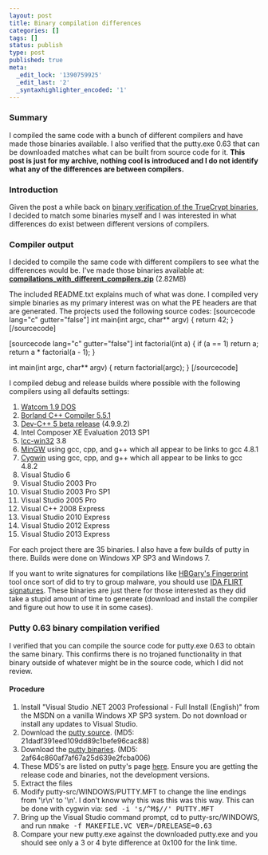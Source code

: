```yaml
---
layout: post
title: Binary compilation differences
categories: []
tags: []
status: publish
type: post
published: true
meta:
  _edit_lock: '1390759925'
  _edit_last: '2'
  _syntaxhighlighter_encoded: '1'
---
```

<h3>Summary</h3>
I compiled the same code with a bunch of different compilers and have made those binaries available.  I also verified that the putty.exe 0.63 that can be downloaded matches what can be built from source code for it.  <b>This post is just for my archive, nothing cool is introduced and I do not identify what any of the differences are between compilers.</b>

<h3>Introduction</h3>
Given the post a while back on <a href="https://madiba.encs.concordia.ca/~x_decarn/truecrypt-binaries-analysis/">binary verification of the TrueCrypt binaries</a>, I decided to match some binaries myself and I was interested in what differences do exist between different versions of compilers.

<h3>Compiler output</h3>
I decided to compile the same code with different compilers to see what the differences would be.  I've made those binaries available at: 
<b><a href='http://0xdabbad00.com/wp-content/uploads/2014/01/compilations_with_different_compilers.zip'>compilations_with_different_compilers.zip</a></b> (2.82MB)

The included README.txt explains much of what was done.  I compiled very simple binaries as my primary interest was on what the PE headers are that are generated.  The projects used the following source codes:
[sourcecode lang="c" gutter="false"]
int main(int argc, char** argv) {
  return 42;
}
[/sourcecode]

[sourcecode lang="c" gutter="false"]
int factorial(int a) {
  if (a == 1) return a;
  return a * factorial(a - 1);
}

int main(int argc, char** argv) {
  return factorial(argc);
}
[/sourcecode]

I compiled debug and release builds where possible with the following compilers using all defaults settings:
<ol>
<li><a href="http://openwatcom.mirrors.pair.com/open-watcom-c-dos-1.9.exe">Watcom 1.9 DOS</a>
<li><a href="http://forms.embarcadero.com/forms/BCC32CompilerDownload">Borland C++ Compiler 5.5.1</a>
<li><a href="http://www.bloodshed.net/dev/devcpp.html">Dev-C++ 5 beta release</a> (4.9.9.2)
<li>Intel Composer XE Evaluation 2013 SP1
<li><a href="http://www.cs.virginia.edu/~lcc-win32/">lcc-win32</a> 3.8
<li><a href="http://www.mingw.org/">MinGW</a> using gcc, cpp, and g++ which all appear to be links to gcc 4.8.1
<li><a href="http://www.cygwin.com/">Cygwin</a> using gcc, cpp, and g++ which all appear to be links to gcc 4.8.2
<li>Visual Studio 6
<li>Visual Studio 2003 Pro
<li>Visual Studio 2003 Pro SP1
<li>Visual Studio 2005 Pro
<li>Visual C++ 2008 Express
<li>Visual Studio 2010 Express
<li>Visual Studio 2012 Express
<li>Visual Studio 2013 Express
</ol>

For each project there are 35 binaries.  I also have a few builds of putty in there.  Builds were done on Windows XP SP3 and Windows 7.

If you want to write signatures for compilations like <a href="http://hbgary.com/free_tools">HBGary's Fingerprint</a> tool once sort of did to try to group malware, you should use <a href="https://www.hex-rays.com/products/ida/tech/flirt/index.shtml">IDA FLIRT signatures</a>.  These binaries are just there for those interested as they did take a stupid amount of time to generate (download and install the compiler and figure out how to use it in some cases).

<h3>Putty 0.63 binary compilation verified</h3>
I verified that you can compile the source code for putty.exe 0.63 to obtain the same binary.  This confirms there is no trojaned functionality in that binary outside of whatever might be in the source code, which I did not review.

<h4>Procedure</h4>
<ol>
<li>Install "Visual Studio .NET 2003 Professional - Full Install (English)" from the MSDN on a vanilla Windows XP SP3 system.  Do not download or install any updates to Visual Studio.
<li>Download the <a href="http://the.earth.li/~sgtatham/putty/latest/putty-src.zip">putty source</a>.  (MD5: 21dadf391eed109dd89c1befe96cac88)
<li>Download the <a href="http://tartarus.org/~simon/putty-snapshots/x86/putty.zip">putty binaries</a>.  (MD5: 2af64c860af7af67a25d639e2fcba006)
<li>These MD5's are listed on putty's page <a href="http://the.earth.li/~sgtatham/putty/0.63/md5sums">here</a>.  Ensure you are getting the release code and binaries, not the development versions.
<li>Extract the files
<li>Modify putty-src/WINDOWS/PUTTY.MFT to change the line endings from '\r\n' to '\n'. I don't know why this was this was this way. This can be done with cygwin via: <tt>sed -i 's/^M$//' PUTTY.MFT</tt>
<li>Bring up the Visual Studio command prompt, cd to putty-src/WINDOWS, and run <tt>nmake -f
 MAKEFILE.VC VER=/DRELEASE=0.63</tt>
<li>Compare your new putty.exe against the downloaded putty.exe and you should see only a 3 or 4 byte difference at 0x100 for the link time.
</ol>
